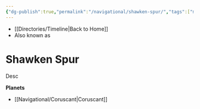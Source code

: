 ```yaml
---
{"dg-publish":true,"permalink":"/navigational/shawken-spur/","tags":["map","hyperlane","unfinished"],"dgHomeLink":false}
---
```


- [[Directories/Timeline\|Back to Home]]
- Also known as 

# Shawken Spur
Desc

**Planets**
- [[Navigational/Coruscant\|Coruscant]]
